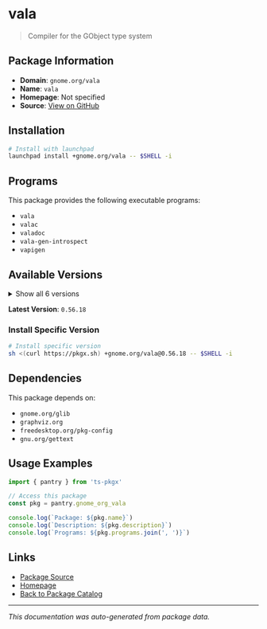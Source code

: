 # vala

> Compiler for the GObject type system

## Package Information

- **Domain**: `gnome.org/vala`
- **Name**: `vala`
- **Homepage**: Not specified
- **Source**: [View on GitHub](https://github.com/pkgxdev/pantry/tree/main/projects/gnome.org/vala/package.yml)

## Installation

```bash
# Install with launchpad
launchpad install +gnome.org/vala -- $SHELL -i
```

## Programs

This package provides the following executable programs:

- `vala`
- `valac`
- `valadoc`
- `vala-gen-introspect`
- `vapigen`

## Available Versions

<details>
<summary>Show all 6 versions</summary>

- `0.56.18`, `0.56.17`, `0.56.16`, `0.56.15`, `0.56.14`
- `0.56.13`

</details>

**Latest Version**: `0.56.18`

### Install Specific Version

```bash
# Install specific version
sh <(curl https://pkgx.sh) +gnome.org/vala@0.56.18 -- $SHELL -i
```

## Dependencies

This package depends on:

- `gnome.org/glib`
- `graphviz.org`
- `freedesktop.org/pkg-config`
- `gnu.org/gettext`

## Usage Examples

```typescript
import { pantry } from 'ts-pkgx'

// Access this package
const pkg = pantry.gnome_org_vala

console.log(`Package: ${pkg.name}`)
console.log(`Description: ${pkg.description}`)
console.log(`Programs: ${pkg.programs.join(', ')}`)
```

## Links

- [Package Source](https://github.com/pkgxdev/pantry/tree/main/projects/gnome.org/vala/package.yml)
- [Homepage](#)
- [Back to Package Catalog](../package-catalog.md)

---

*This documentation was auto-generated from package data.*
